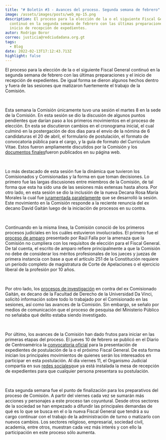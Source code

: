 ```yaml
---
title: "# Boletín #3 - Avances del proceso. Segunda semana de febrero"
image: /assets/images/posts/web_mp-15.png
description: El proceso para la elección de la o el siguiente Fiscal General
  continuó en la segunda semana de febrero con las últimas preparaciones y el
  inicio de recepción de expedientes.
autor: Rodrigo Boror
correo: justicia@redciudadana.org.gt
tags:
  - Blog
date: 2022-02-13T17:12:43.713Z
highlight: false
---
```

<!--StartFragment-->

El proceso para la elección de la o el siguiente Fiscal General continuó en la segunda semana de febrero con las últimas preparaciones y el inicio de recepción de expedientes. De igual forma se dieron algunos hechos dentro y fuera de las sesiones que matizaron fuertemente el trabajo de la Comisión.

 

Esta semana la Comisión únicamente tuvo una sesión el martes 8 en la sede de la Comisión. En esta sesión se dio la discusión de algunos puntos pendientes que darían paso a los primeros movimientos en el proceso de elección. En esta se discutieron cambios en el cronograma inicial, el cual culminó en la postergación de dos días para el envío de la nómina de 6 candidaturas el 20 de abril, el formulario de postulación, el formato de convocatoria pública para el cargo, y la guía de formato del Curriculum Vitae. Estos fueron ampliamente discutidos por la Comisión y los [documentos finales](https://drive.google.com/drive/folders/190ceGDyRyNEmI3QViPB6A6AXFaHl75cI?usp=sharing)fueron publicados en su página web. 

 

Lo más destacado de esta sesión fue la dinámica que tuvieron los Comisionados y Comisionadas y la forma en que toman decisiones. Lo primero fue las largas discusiones entre miembros de la Comisión, de tal forma que esta ha sido una de las sesiones más extensas hasta ahora. Por otro lado, en esta sesión se dio la inclusión de la nueva Decana Rosa María Morales la cual fue [juramentada paralelamente](https://elperiodico.com.gt/lo-mas-importante-de-hoy/2022/02/08/congreso-juramenta-a-rosa-maria-morales-para-integrar-la-postuladora-para-la-eleccion-del-fiscal-general1/) que se desarrolló la sesión. Este movimiento en la Comisión responde a la reciente renuncia del ex decano David Gaitán luego de la iniciación de procesos en su contra. 

 

Continuando en la misma línea, la Comisión conoció de los primeros procesos judiciales en los cuáles estuvieron involucrados. El primero fue el [proceso de amparo](https://www.prensalibre.com/ahora/guatemala/justicia/en-desarrollo-tercera-sesion-de-la-comision-de-postulacion-para-eleccion-de-fiscal-general/) presentado por Raúl Falla por la amenaza que la Comisión no cumpliera con los requisitos de elección para el Fiscal General. De tal cuenta, el escrito de amparo refiere principalmente a que la Comisión no debe de considerar los méritos profesionales de los jueces y juezas de primera instancia con base a que el artículo 251 de la Constitución requiere un período completo de magistratura de Corte de Apelaciones o el ejercicio liberal de la profesión por 10 años. 

 

Por otro lado, los [procesos de investigación](https://www.prensacomunitaria.org/2022/02/porras-agiliza-denuncia-contra-david-gaitan-quien-renuncia-a-postuladora-de-fiscal-general/) en contra del ex Comisionado Gaitán, ex decano de la Facultad de Derecho de la Universidad Da Vinci,  solicitó información sobre todo lo trabajado por el Comisionado en las sesiones, así como las avances de la Comisión. Sin embargo, se señalo por medios de comunicación que el proceso de pesquisa del Ministerio Público no señalaba qué delito estaba siendo investigado.  

 

Por último, los avances de la Comisión han dado frutos para iniciar en las primeras etapas del proceso. El jueves 10 de febrero se publicó en el Diario de Centroamérica la [convocatoria oficial](https://drive.google.com/file/d/1YqYTtO3wDg5_ZqApFGmFqrqlvxfdIQZC/view?usp=sharing) para la presentación de expedientes de postulación de la o el próximo Fiscal General. De esta forma inician los principales movimientos de quienes serán los interesados en participar en esta postulación. Al día viernes 11, el Organismo Judicial compartía en sus [redes sociales](https://twitter.com/ojguatemala/status/1492166475066621953?s=24)que ya está instalada la mesa de recepción de expedientes para que cualquier persona presentara su postulación. 

 

Esta segunda semana fue el punto de finalización para los preparativos del proceso de Comisión. A partir del viernes cada vez se sumarán más acciones y personajes a este proceso tan coyuntural. Desde otros sectores de la sociedad se han empezado a difundir las principales demandas de qué es lo que se busca en el o la nueva Fiscal General que tendrá a su cargo continuar con el trabajo de la administración de turno o matizarlo con nuevos cambios. Los sectores religioso, empresarial, sociedad civil, academia, entre otros, muestran cada vez más interés y con ello la participación en este proceso sólo aumenta. 



<!--EndFragment-->